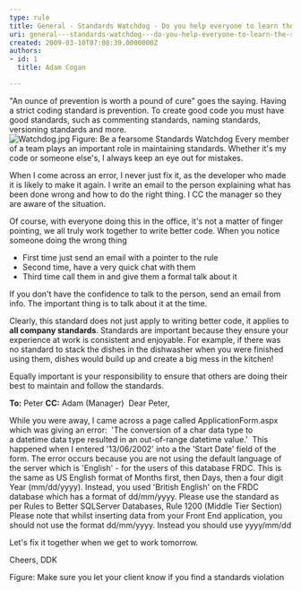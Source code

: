 ```yaml
---
type: rule
title: General - Standards Watchdog - Do you help everyone to learn the rules?
uri: general---standards-watchdog---do-you-help-everyone-to-learn-the-rules
created: 2009-03-10T07:08:39.0000000Z
authors:
- id: 1
  title: Adam Cogan

---
```


 ​​"An ounce of prevention is worth a pound of cure" goes the saying. Having a strict coding standard is prevention. To create good code you must have good standards, such as commenting standards, naming standards, versioning standards and more. <br>
  ![Watchdog.jpg](/PublishingImages/fb339f_Watchdog.jpg)  Figure: Be a fearsome Standards Watchdog
Every member of a team plays an important role in maintaining standards. Whether it's my code or someone else's, I always keep an eye out for mistakes.

When I come across an error, I never just fix it, as the developer who made it is likely to make it again. I write an email to the person explaining what has been done wrong and how to do the right thing. I CC the manager so they are aware of the situation.

Of course, with everyone doing this in the office, it's not a matter of finger pointing, we all truly work together to write better code.
When you notice someone doing the wrong thing
- First time just send an email with a pointer to the rule
- Second time, have a very quick chat with them
- Third time call them in and give them a formal talk about it


If you don't have the confidence to talk to the person, send an email from info. The important thing is to talk about it at the time.

Clearly, this standard does not just apply to writing better code, it applies to **all company standards**. Standards are important because they ensure your experience at work is consistent and enjoyable. For example, if there was no standard to stack the dishes in the dishwasher when you were finished using them, dishes would build up and create a big mess in the kitchen!

Equally important is your responsibility to ensure that others are doing their best to maintain and follow the standards.

**To:** Peter
**CC:** Adam (Manager)
​
Dear Peter,

While you were away, I came across a page called ApplicationForm.aspx which was giving an error: 
'The conversion of a char data type to a datetime data type resulted in an out-of-range datetime value.' 
This happened when I entered '13/06/2002' into a the 'Start Date' field of the form.
The error occurs because you are not using the default language of the server which is 'English' - for the users of this database FRDC. This is the same as US English format of Months first, then Days, then a four digit Year (mm/dd/yyyy). Instead, you used 'British English' on the FRDC database which has a format of dd/mm/yyyy. Please use the standard as per Rules to Better SQLServer Databases, Rule 1200 (Middle Tier Section)
Please note that whilst inserting data from your Front End application, you should not use the format dd/mm/yyyy. Instead you should use yyyy/mm/dd

Let's fix it together when we get to work tomorrow.

Cheers, DDK
 
 Figure: Make sure you let your client know if you find a standards violation
